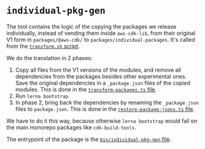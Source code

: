 # `individual-pkg-gen`

The tool contains the logic of the copying the packages we release individually,
instead of vending them inside `aws-cdk-lib`,
from their original V1 form in `packages/@aws-cdk/` to `packages/individual-packages`.
It's called from the [`transform.sh` script](../../../scripts/transform.sh).

We do the translation in 2 phases:

1. Copy all files from the V1 versions of the modules,
  and remove all dependencies from the packages besides other experimental ones.
  Save the original dependencies in a `_package.json` files of the copied modules.
  This is done in the [`transform-packages.ts` file](transform-packages.ts).
2. Run `lerna bootstrap`.
3. In phase 2, bring back the dependencies by renaming the `_package.json` files to `package.json`.
   This is done in the [`restore-package-jsons.ts` file](restore-package-jsons.ts).

We have to do it this way,
because otherwise `lerna bootstrap` would fail on the main monorepo packages like `cdk-build-tools`.

The entrypoint of the package is the [`bin/individual-pkg-gen` file](bin/individual-pkg-gen).
